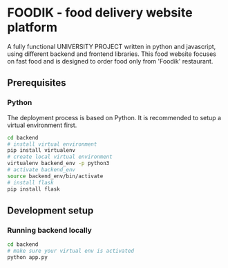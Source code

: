 # FOODIK - food delivery website platform
A fully functional UNIVERSITY PROJECT written in python and javascript, using different backend and frontend libraries. This food website focuses on fast food and is designed to order food only from 'Foodik' restaurant.

## Prerequisites

### Python

The deployment process is based on Python. It is recommended to setup a virtual
environment first.

```bash
cd backend
# install virtual environment
pip install virtualenv
# create local virtual environment
virtualenv backend_env -p python3
# activate backend_env
source backend_env/bin/activate
# install flask
pip install flask
```

## Development setup

### Running backend locally
```bash
cd backend
# make sure your virtual env is activated
python app.py
```

